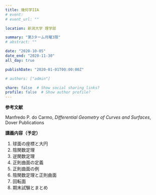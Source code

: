 ```yaml
---
title: 幾何学IIA
# event: 
# event_url: ""

location: 新潟大学 理学部

summary: "第3ターム月曜3限"
# abstract: ""

date: "2020-10-05"
date_end: "2020-11-30"
all_day: true

publishDate: "2020-01-01T00:00:00Z"

# authors: ["admin"]

share: false  # Show social sharing links?
profile: false  # Show author profile?
---
```


**参考文献**

Manfredo P. do Carmo, *Differential Geometry of Curves and Surfaces*, Dover Publications

**講義内容（予定）**

1. 球面の座標と大円
2. 陰関数定理
3. 逆関数定理
4. 正則曲面の定義
5. 正則曲面の例
6. 陰関数定理と正則曲面
7. 回転面
8. 期末試験とまとめ
